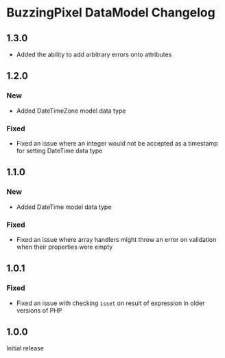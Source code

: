 # BuzzingPixel DataModel Changelog

## 1.3.0

- Added the ability to add arbitrary errors onto attributes

## 1.2.0

### New

- Added DateTimeZone model data type

### Fixed

- Fixed an issue where an integer would not be accepted as a timestamp for setting DateTime data type

## 1.1.0

### New

- Added DateTime model data type

### Fixed

- Fixed an issue where array handlers might throw an error on validation when their properties were empty

## 1.0.1

### Fixed

- Fixed an issue with checking `isset` on result of expression in older versions of PHP

## 1.0.0

Initial release
